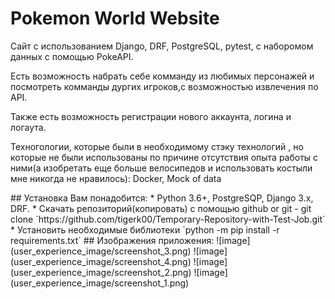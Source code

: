 # Pokemon World Website
<p>Сайт с использованием Django, DRF, PostgreSQL, pytest, с наборомом данных с помощью PokeAPI.</p>
<p>Есть возможность набрать себе комманду из любимых персонажей и посмотреть комманды дургих игроков,с возможностью  извлечения по API.</p>
<p>Также есть возможность регистрации нового аккаунта, логина и логаута.</p>
<p>Техногологии, которые были в необходимому стэку технологий , но которые не были использованы по причине отсутствия опыта работы с ними(а изобретать еще больше велосипедов и использовать костыли мне никогда не нравилось): Docker, Mock of data</p>
## Установка
Вам понадобится:
* Python 3.6+, PostgreSQP, Django 3.x, DRF.
* Cкачать репозиторий(копировать) с помощью github or git - git clone `https://github.com/tigerk00/Temporary-Repository-with-Test-Job.git`
* Установить необходимые библиотеки `python -m pip install -r requirements.txt`
## Изображения приложения:
![image](user_experience_image/screenshot_3.png)
![image](user_experience_image/screenshot_4.png)
![image](user_experience_image/screenshot_2.png)
![image](user_experience_image/screenshot_1.png)
